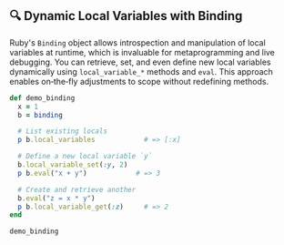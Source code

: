 ## 🔍 Dynamic Local Variables with Binding

Ruby's `Binding` object allows introspection and manipulation of local variables at runtime, which is invaluable for metaprogramming and live debugging. You can retrieve, set, and even define new local variables dynamically using `local_variable_*` methods and `eval`. This approach enables on‑the‑fly adjustments to scope without redefining methods.

```ruby
def demo_binding
  x = 1
  b = binding

  # List existing locals
  p b.local_variables            # => [:x]

  # Define a new local variable `y`
  b.local_variable_set(:y, 2)
  p b.eval("x + y")            # => 3

  # Create and retrieve another
  b.eval("z = x * y")
  p b.local_variable_get(:z)     # => 2
end

demo_binding
```